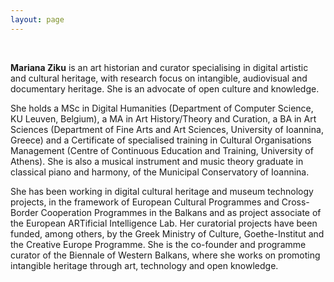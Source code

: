 ```yaml
---
layout: page
---
```


<br>

**Mariana Ziku** is an art historian and curator specialising in digital artistic and cultural heritage, with research focus on intangible, audiovisual and documentary heritage. She is an advocate of open culture and knowledge.

She holds a MSc in Digital Humanities (Department of Computer Science, KU Leuven, Belgium), a MA in Art History/Theory and Curation, a BA in Art Sciences (Department of Fine Arts and Art Sciences, University of Ioannina, Greece) and a Certificate of specialised training in Cultural Organisations Management (Centre of Continuous Education and Training, University of Athens). She is also a musical instrument and music theory graduate in classical piano and harmony, of the Municipal Conservatory of Ioannina.

She has been working in digital cultural heritage and museum technology projects, in the framework of European Cultural Programmes and Cross-Border Cooperation Programmes in the Balkans and as project associate of the European ARTificial Intelligence Lab. Her curatorial projects have been funded, among others, by the Greek Ministry of Culture, Goethe-Institut and the Creative Europe Programme. She is the co-founder and programme curator of the Biennale of Western Balkans, where she works on promoting intangible heritage through art, technology and open knowledge.



